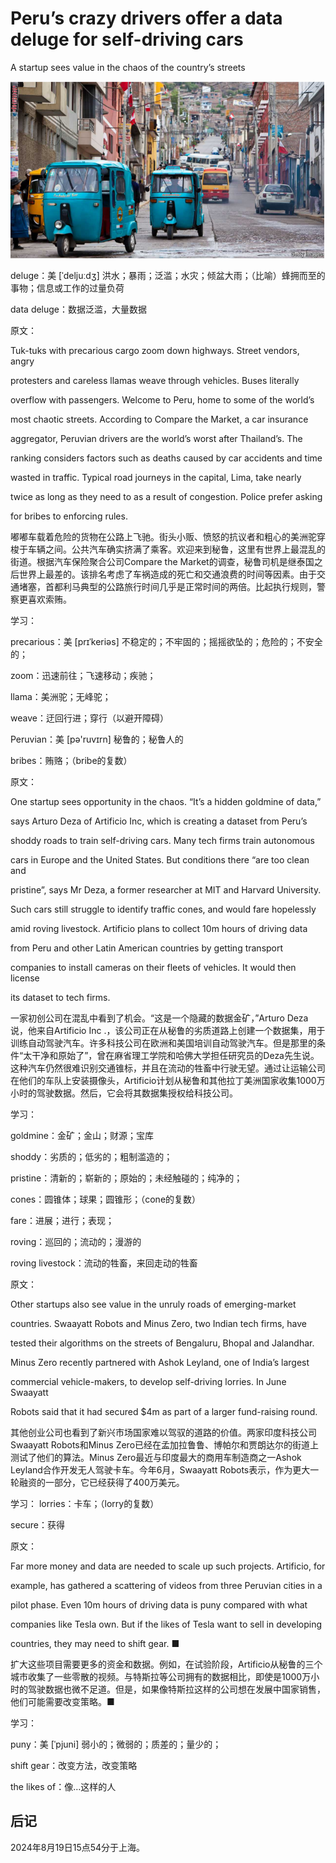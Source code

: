 # Peru’s crazy drivers offer a data deluge for self-driving cars

A startup sees value in the chaos of the country’s streets

![image-20240819154437063](./assets/image-20240819154437063.png)

deluge：美 [ˈdeljuːdʒ] 洪水；暴雨；泛滥；水灾；倾盆大雨；（比喻）蜂拥而至的事物；信息或工作的过量负荷

data deluge：数据泛滥，大量数据

原文：

Tuk-tuks with precarious cargo zoom down highways. Street vendors, angry

protesters and careless llamas weave through vehicles. Buses literally

overflow with passengers. Welcome to Peru, home to some of the world’s

most chaotic streets. According to Compare the Market, a car insurance

aggregator, Peruvian drivers are the world’s worst after Thailand’s. The

ranking considers factors such as deaths caused by car accidents and time

wasted in traffic. Typical road journeys in the capital, Lima, take nearly

twice as long as they need to as a result of congestion. Police prefer asking

for bribes to enforcing rules.

嘟嘟车载着危险的货物在公路上飞驰。街头小贩、愤怒的抗议者和粗心的美洲驼穿梭于车辆之间。公共汽车确实挤满了乘客。欢迎来到秘鲁，这里有世界上最混乱的街道。根据汽车保险聚合公司Compare the Market的调查，秘鲁司机是继泰国之后世界上最差的。该排名考虑了车祸造成的死亡和交通浪费的时间等因素。由于交通堵塞，首都利马典型的公路旅行时间几乎是正常时间的两倍。比起执行规则，警察更喜欢索贿。

学习：

precarious：美 [prɪˈkeriəs] 不稳定的；不牢固的；摇摇欲坠的；危险的；不安全的；

zoom：迅速前往；飞速移动；疾驰；

llama：美洲驼；无峰驼；

weave：迂回行进；穿行（以避开障碍）

Peruvian：美 [pə'ruvɪrn] 秘鲁的；秘鲁人的

bribes：贿赂；（bribe的复数）

原文：

One startup sees opportunity in the chaos. “It’s a hidden goldmine of data,”

says Arturo Deza of Artificio Inc, which is creating a dataset from Peru’s

shoddy roads to train self-driving cars. Many tech firms train autonomous

cars in Europe and the United States. But conditions there “are too clean and

pristine”, says Mr Deza, a former researcher at MIT and Harvard University.

Such cars still struggle to identify traffic cones, and would fare hopelessly

amid roving livestock. Artificio plans to collect 10m hours of driving data

from Peru and other Latin American countries by getting transport

companies to install cameras on their fleets of vehicles. It would then license

its dataset to tech firms.

一家初创公司在混乱中看到了机会。“这是一个隐藏的数据金矿，”Arturo Deza说，他来自Artificio Inc .，该公司正在从秘鲁的劣质道路上创建一个数据集，用于训练自动驾驶汽车。许多科技公司在欧洲和美国培训自动驾驶汽车。但是那里的条件“太干净和原始了”，曾在麻省理工学院和哈佛大学担任研究员的Deza先生说。这种汽车仍然很难识别交通锥标，并且在流动的牲畜中行驶无望。通过让运输公司在他们的车队上安装摄像头，Artificio计划从秘鲁和其他拉丁美洲国家收集1000万小时的驾驶数据。然后，它会将其数据集授权给科技公司。

学习：

goldmine：金矿；金山；财源；宝库

shoddy：劣质的；低劣的；粗制滥造的；

pristine：清新的；崭新的；原始的；未经触碰的；纯净的；

cones：圆锥体；球果；圆锥形；（cone的复数）

fare：进展；进行；表现；

roving：巡回的；流动的；漫游的

roving livestock：流动的牲畜，来回走动的牲畜

原文：

Other startups also see value in the unruly roads of emerging-market

countries. Swaayatt Robots and Minus Zero, two Indian tech firms, have

tested their algorithms on the streets of Bengaluru, Bhopal and Jalandhar.

Minus Zero recently partnered with Ashok Leyland, one of India’s largest

commercial vehicle-makers, to develop self-driving lorries. In June Swaayatt

Robots said that it had secured $4m as part of a larger fund-raising round.

其他创业公司也看到了新兴市场国家难以驾驭的道路的价值。两家印度科技公司Swaayatt Robots和Minus Zero已经在孟加拉鲁鲁、博帕尔和贾朗达尔的街道上测试了他们的算法。Minus Zero最近与印度最大的商用车制造商之一Ashok Leyland合作开发无人驾驶卡车。今年6月，Swaayatt Robots表示，作为更大一轮融资的一部分，它已经获得了400万美元。

学习：
lorries：卡车；（lorry的复数）

secure：获得

原文：

Far more money and data are needed to scale up such projects. Artificio, for

example, has gathered a scattering of videos from three Peruvian cities in a

pilot phase. Even 10m hours of driving data is puny compared with what

companies like Tesla own. But if the likes of Tesla want to sell in developing

countries, they may need to shift gear. ■

扩大这些项目需要更多的资金和数据。例如，在试验阶段，Artificio从秘鲁的三个城市收集了一些零散的视频。与特斯拉等公司拥有的数据相比，即使是1000万小时的驾驶数据也微不足道。但是，如果像特斯拉这样的公司想在发展中国家销售，他们可能需要改变策略。■

学习：

puny：美 [ˈpjuni] 弱小的；微弱的；质差的；量少的；

shift gear：改变方法，改变策略

the likes of：像…这样的人          



## 后记

2024年8月19日15点54分于上海。


